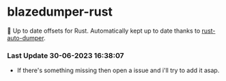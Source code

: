 # blazedumper-rust

🚀 Up to date offsets for Rust. Automatically kept up to date thanks to [rust-auto-dumper](https://github.com/Akandesh/rust-auto-dumper).


### Last Update 30-06-2023 16:38:07
- If there's something missing then open a issue and i'll try to add it asap.